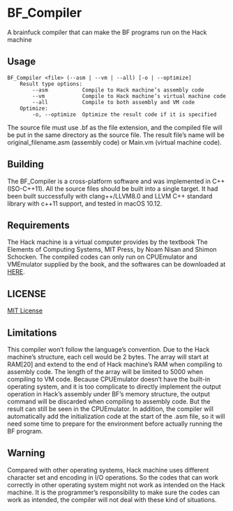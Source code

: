 # BF_Compiler
A brainfuck compiler that can make the BF programs run on the Hack machine

## Usage
	BF_Compiler <file> (--asm | --vm | --all) [-o | --optimize]  
		Result type options:  
			--asm			Compile to Hack machine’s assembly code  
			--vm            Compile to Hack machine’s virtual machine code  
			--all           Compile to both assembly and VM code  
		Optimize:  
			-o, --optimize  Optimize the result code if it is specified  
The source file must use .bf as the file extension, and the compiled file will be put in the same directory as the source file. The result file’s name will be original_filename.asm (assembly code) or Main.vm (virtual machine code).

## Building
The BF_Compiler is a cross-platform software and was implemented in C++ (ISO-C++11). All the source files should be built into a single target. It had been built successfully with clang++/LLVM8.0 and LLVM C++ standard library with c++11 support, and tested in macOS 10.12.

## Requirements
The Hack machine is a virtual computer provides by the textbook The Elements of Computing Systems, MIT Press, by Noam Nisan and Shimon Schocken. The compiled codes can only run on CPUEmulator and VMEmulator supplied by the book, and the softwares can be downloaded at [HERE](http://www.nand2tetris.org/software.php).

## LICENSE
[MIT License](https://github.com/nemotiger/BF_Compiler/blob/master/LICENSE)

## Limitations
This compiler won’t follow the language’s convention. Due to the Hack machine’s structure, each cell would be 2 bytes. The array will start at RAM[20] and extend to the end of Hack machine’s RAM when compiling to assembly code. The length of the array will be limited to 5000 when compiling to VM code. Because CPUEmulator doesn’t have the built-in operating system, and it is too complicate to directly implement the output operation in Hack’s assembly under BF’s memory structure, the output command will be discarded when compiling to assembly code. But the result can still be seen in the CPUEmulator. In addition, the compiler will automatically add the initialization code at the start of the .asm file, so it will need some time to prepare for the environment before actually running the BF program.

## Warning
Compared with other operating systems, Hack machine uses different character set and encoding in I/O operations. So the codes that can work correctly in other operating system might not work as intended on the Hack machine. It is the programmer’s responsibility to make sure the codes can work as intended, the compiler will not deal with these kind of situations.

